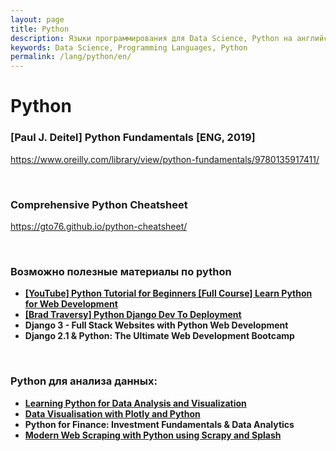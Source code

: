 ```yaml
---
layout: page
title: Python
description: Языки программирования для Data Science, Python на английском
keywords: Data Science, Programming Languages, Python
permalink: /lang/python/en/
---
```


# Python

### [Paul J. Deitel] Python Fundamentals [ENG, 2019]

https://www.oreilly.com/library/view/python-fundamentals/9780135917411/

<br/>

### Comprehensive Python Cheatsheet

https://gto76.github.io/python-cheatsheet/

<br/>

### Возможно полезные материалы по python

<ul>
  <li class="green"><strong><a href="https://www.youtube.com/watch?v=_uQrJ0TkZlc" rel="nofollow">[YouTube] Python Tutorial for Beginners [Full Course] Learn Python for Web Development</a></strong></li>
  <li class="green"><strong><a href="https://udemy.com/course/python-django-dev-to-deployment/" rel="nofollow">[Brad Traversy] Python Django Dev To Deployment</a></strong></li>
	<li class="green"><strong>Django 3 - Full Stack Websites with Python Web Development</strong></li>
  <li class="green"><strong>Django 2.1 & Python: The Ultimate Web Development Bootcamp</strong></li>
</ul>

<br/>

### Python для анализа данных:

<ul>
	<li class="green"><strong><a href="https://udemy.com/learning-python-for-data-analysis-and-visualization/" rel="nofollow">Learning Python for Data Analysis and Visualization</a></strong></li>
	<li class="green"><strong><a href="https://udemy.com/data-visualisation-with-plotly-and-python/" rel="nofollow">Data Visualisation with Plotly and Python</a></strong></li>
  <li class="green"><strong>Python for Finance: Investment Fundamentals & Data Analytics</strong></li>
	<li class="green"><strong><a href="https://udemy.com/web-scraping-in-python-using-scrapy-and-splash/" rel="nofollow">Modern Web Scraping with Python using Scrapy and Splash</a></strong></li>  
</ul>
